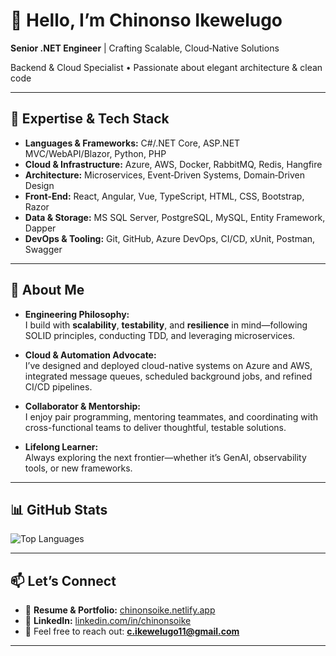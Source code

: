 # 👋 Hello, I’m Chinonso Ikewelugo

**Senior .NET Engineer** | Crafting Scalable, Cloud‑Native Solutions

Backend & Cloud Specialist • Passionate about elegant architecture & clean code

---

## 🔧 Expertise & Tech Stack

- **Languages & Frameworks:** C#/.NET Core, ASP.NET MVC/WebAPI/Blazor, Python, PHP  
- **Cloud & Infrastructure:** Azure, AWS, Docker, RabbitMQ, Redis, Hangfire  
- **Architecture:** Microservices, Event‑Driven Systems, Domain‑Driven Design  
- **Front‑End:** React, Angular, Vue, TypeScript, HTML, CSS, Bootstrap, Razor  
- **Data & Storage:** MS SQL Server, PostgreSQL, MySQL, Entity Framework, Dapper  
- **DevOps & Tooling:** Git, GitHub, Azure DevOps, CI/CD, xUnit, Postman, Swagger

---

## 📝 About Me

- **Engineering Philosophy:**  
  I build with **scalability**, **testability**, and **resilience** in mind—following SOLID principles, conducting TDD, and leveraging microservices.

- **Cloud & Automation Advocate:**  
  I’ve designed and deployed cloud-native systems on Azure and AWS, integrated message queues, scheduled background jobs, and refined CI/CD pipelines.

- **Collaborator & Mentorship:**  
  I enjoy pair programming, mentoring teammates, and coordinating with cross-functional teams to deliver thoughtful, testable solutions.

- **Lifelong Learner:**  
  Always exploring the next frontier—whether it’s GenAI, observability tools, or new frameworks.
  
---

## 📊 GitHub Stats

<!-- ![Chinonso's GitHub Stats](https://github-readme-stats.vercel.app/api?username=ChinonsoIke&show_icons=true&theme=radical&count_private=true&hide=issues) -->

![Top Languages](https://github-readme-stats.vercel.app/api/top-langs/?username=ChinonsoIke&layout=compact&theme=radical)

<!-- ![GitHub Streak](https://streak-stats.demolab.com?user=ChinonsoIke&theme=radical&date_format=M%20j%5B%2C%20Y%5D) -->

---

## 📫 Let’s Connect

- 💼 **Resume & Portfolio:** [chinonsoike.netlify.app](https://chinonsoike.netlify.app)  
- 🔗 **LinkedIn:** [linkedin.com/in/chinonsoike](https://linkedin.com/in/chinonsoike)  
- 📧 Feel free to reach out: **c.ikewelugo11@gmail.com**

---
